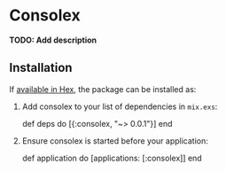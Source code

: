 # Consolex

**TODO: Add description**

## Installation

If [available in Hex](https://hex.pm/docs/publish), the package can be installed as:

  1. Add consolex to your list of dependencies in `mix.exs`:

        def deps do
          [{:consolex, "~> 0.0.1"}]
        end

  2. Ensure consolex is started before your application:

        def application do
          [applications: [:consolex]]
        end

